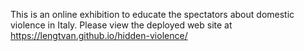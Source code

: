 This is an online exhibition to educate the spectators about domestic violence in Italy. Please view the deployed web site at https://lengtvan.github.io/hidden-violence/
